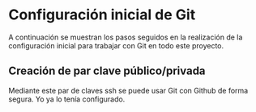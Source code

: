 # Configuración inicial de Git
A continuación se muestran los pasos seguidos en la realización de la configuración inicial para trabajar con Git en todo este proyecto.

## Creación de par clave público/privada
Mediante este par de claves ssh se puede usar Git con Github de forma segura. Yo ya lo tenía configurado.